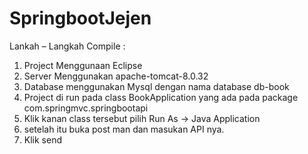 # SpringbootJejen


Lankah – Langkah Compile :
1.	Project Menggunaan Eclipse
2.	Server Menggunakan apache-tomcat-8.0.32
3.	Database menggunakan Mysql dengan nama database db-book
4.	Project di run pada class BookApplication yang ada pada package com.springmvc.springbootapi
5.	Klik kanan class tersebut pilih Run As -> Java Application
6.	setelah itu buka post man dan masukan API nya.  
7.	Klik send

